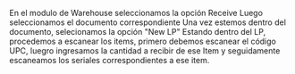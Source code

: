 En el modulo de Warehouse seleccionamos la opción Receive
Luego seleccionamos el documento correspondiente
Una vez estemos dentro del documento, selecionamos la opción "New LP"
Estando dentro del LP, procedemos a escanear los items,
primero debemos escanear el código UPC, luegro ingresamos la cantidad a recibir de ese Item y  seguidamente escaneamos los seriales correspondientes a ese item.
